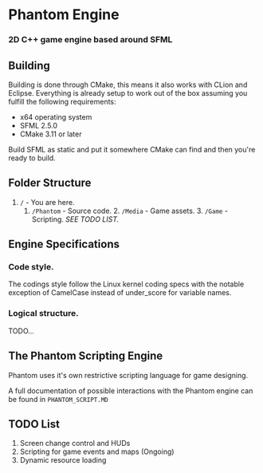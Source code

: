# Phantom Engine
### 2D C++ game engine based around SFML

## Building

Building is done through CMake, this means it also works with CLion and Eclipse. Everything is already setup to work out of the box assuming you fulfill the following requirements:

* x64 operating system
* SFML 2.5.0
* CMake 3.11 or later

Build SFML as static and put it somewhere CMake can find and then you're ready to build.

## Folder Structure

1. ```/``` - You are here.
	1. ```/Phantom``` - Source code.
		2. ```/Media``` - Game assets.
		3. ```/Game``` - Scripting. *SEE TODO LIST.*
		
## Engine Specifications

### Code style.

The codings style follow the Linux kernel coding specs with the notable exception of CamelCase instead of under_score for variable names.

### Logical structure.

TODO...

## The Phantom Scripting Engine

Phantom uses it's own restrictive scripting language for game designing.

A full documentation of possible interactions with the Phantom engine can be found in ```PHANTOM_SCRIPT.MD```

## TODO List

1. Screen change control and HUDs
2. Scripting for game events and maps (Ongoing)
3. Dynamic resource loading
